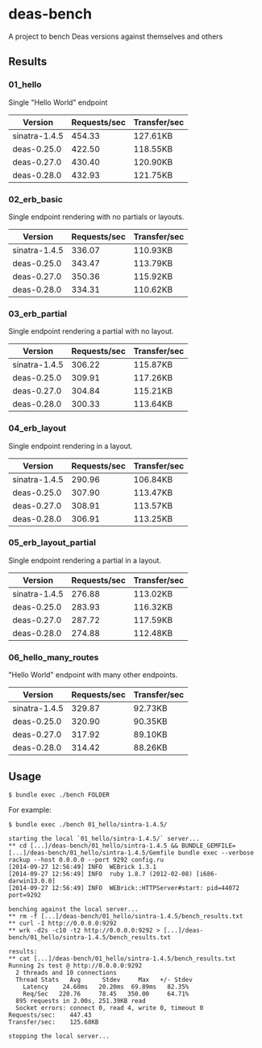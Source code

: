 # deas-bench

A project to bench Deas versions against themselves and others

## Results

### 01_hello

Single "Hello World" endpoint

|    Version    | Requests/sec | Transfer/sec |
| ------------- | ------------ | ------------ |
| sinatra-1.4.5 |       454.33 |     127.61KB |
|   deas-0.25.0 |       422.50 |     118.55KB |
|   deas-0.27.0 |       430.40 |     120.90KB |
|   deas-0.28.0 |       432.93 |     121.75KB |

### 02_erb_basic

Single endpoint rendering with no partials or layouts.

|    Version    | Requests/sec | Transfer/sec |
| ------------- | ------------ | ------------ |
| sinatra-1.4.5 |       336.07 |     110.93KB |
|   deas-0.25.0 |       343.47 |     113.79KB |
|   deas-0.27.0 |       350.36 |     115.92KB |
|   deas-0.28.0 |       334.31 |     110.62KB |

### 03_erb_partial

Single endpoint rendering a partial with no layout.

|    Version    | Requests/sec | Transfer/sec |
| ------------- | ------------ | ------------ |
| sinatra-1.4.5 |       306.22 |     115.87KB |
|   deas-0.25.0 |       309.91 |     117.26KB |
|   deas-0.27.0 |       304.84 |     115.21KB |
|   deas-0.28.0 |       300.33 |     113.64KB |

### 04_erb_layout

Single endpoint rendering in a layout.

|    Version    | Requests/sec | Transfer/sec |
| ------------- | ------------ | ------------ |
| sinatra-1.4.5 |       290.96 |     106.84KB |
|   deas-0.25.0 |       307.90 |     113.47KB |
|   deas-0.27.0 |       308.91 |     113.57KB |
|   deas-0.28.0 |       306.91 |     113.25KB |

### 05_erb_layout_partial

Single endpoint rendering a partial in a layout.

|    Version    | Requests/sec | Transfer/sec |
| ------------- | ------------ | ------------ |
| sinatra-1.4.5 |       276.88 |     113.02KB |
|   deas-0.25.0 |       283.93 |     116.32KB |
|   deas-0.27.0 |       287.72 |     117.59KB |
|   deas-0.28.0 |       274.88 |     112.48KB |

### 06_hello_many_routes

"Hello World" endpoint with many other endpoints.

|    Version    | Requests/sec | Transfer/sec |
| ------------- | ------------ | ------------ |
| sinatra-1.4.5 |       329.87 |      92.73KB |
|   deas-0.25.0 |       320.90 |      90.35KB |
|   deas-0.27.0 |       317.92 |      89.10KB |
|   deas-0.28.0 |       314.42 |      88.26KB |

## Usage

```
$ bundle exec ./bench FOLDER
```

For example:

```
$ bundle exec ./bench 01_hello/sintra-1.4.5/

starting the local `01_hello/sintra-1.4.5/` server...
** cd [...]/deas-bench/01_hello/sintra-1.4.5 && BUNDLE_GEMFILE=[...]/deas-bench/01_hello/sintra-1.4.5/Gemfile bundle exec --verbose rackup --host 0.0.0.0 --port 9292 config.ru
[2014-09-27 12:56:49] INFO  WEBrick 1.3.1
[2014-09-27 12:56:49] INFO  ruby 1.8.7 (2012-02-08) [i686-darwin13.0.0]
[2014-09-27 12:56:49] INFO  WEBrick::HTTPServer#start: pid=44072 port=9292

benching against the local server...
** rm -f [...]/deas-bench/01_hello/sintra-1.4.5/bench_results.txt
** curl -I http://0.0.0.0:9292
** wrk -d2s -c10 -t2 http://0.0.0.0:9292 > [...]/deas-bench/01_hello/sintra-1.4.5/bench_results.txt

results:
** cat [...]/deas-bench/01_hello/sintra-1.4.5/bench_results.txt
Running 2s test @ http://0.0.0.0:9292
  2 threads and 10 connections
  Thread Stats   Avg      Stdev     Max   +/- Stdev
    Latency    24.60ms   20.20ms  69.89ms   82.35%
    Req/Sec   220.76     78.45   350.00     64.71%
  895 requests in 2.00s, 251.39KB read
  Socket errors: connect 0, read 4, write 0, timeout 0
Requests/sec:    447.43
Transfer/sec:    125.68KB

stopping the local server...
```
